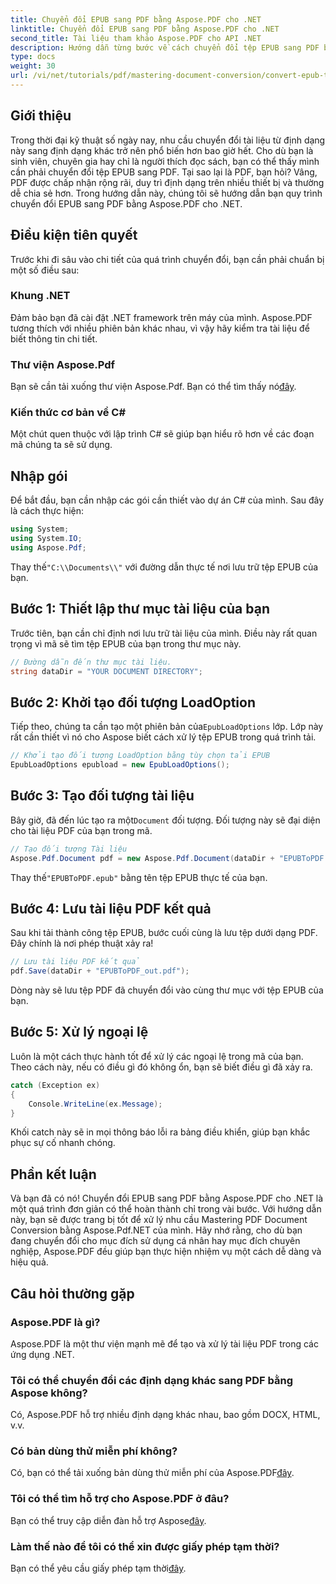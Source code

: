 ```yaml
---
title: Chuyển đổi EPUB sang PDF bằng Aspose.PDF cho .NET
linktitle: Chuyển đổi EPUB sang PDF bằng Aspose.PDF cho .NET
second_title: Tài liệu tham khảo Aspose.PDF cho API .NET
description: Hướng dẫn từng bước về cách chuyển đổi tệp EPUB sang PDF bằng Aspose.PDF cho .NET. Dễ dàng, hiệu quả và hoàn hảo cho mọi người dùng.
type: docs
weight: 30
url: /vi/net/tutorials/pdf/mastering-document-conversion/convert-epub-to-pdf/
---
```

## Giới thiệu

Trong thời đại kỹ thuật số ngày nay, nhu cầu chuyển đổi tài liệu từ định dạng này sang định dạng khác trở nên phổ biến hơn bao giờ hết. Cho dù bạn là sinh viên, chuyên gia hay chỉ là người thích đọc sách, bạn có thể thấy mình cần phải chuyển đổi tệp EPUB sang PDF. Tại sao lại là PDF, bạn hỏi? Vâng, PDF được chấp nhận rộng rãi, duy trì định dạng trên nhiều thiết bị và thường dễ chia sẻ hơn. Trong hướng dẫn này, chúng tôi sẽ hướng dẫn bạn quy trình chuyển đổi EPUB sang PDF bằng Aspose.PDF cho .NET.

## Điều kiện tiên quyết

Trước khi đi sâu vào chi tiết của quá trình chuyển đổi, bạn cần phải chuẩn bị một số điều sau:

### Khung .NET

Đảm bảo bạn đã cài đặt .NET framework trên máy của mình. Aspose.PDF tương thích với nhiều phiên bản khác nhau, vì vậy hãy kiểm tra tài liệu để biết thông tin chi tiết.

### Thư viện Aspose.Pdf

 Bạn sẽ cần tải xuống thư viện Aspose.Pdf. Bạn có thể tìm thấy nó[đây](https://releases.aspose.com/pdf/net/).

### Kiến thức cơ bản về C#

Một chút quen thuộc với lập trình C# sẽ giúp bạn hiểu rõ hơn về các đoạn mã chúng ta sẽ sử dụng.

## Nhập gói

Để bắt đầu, bạn cần nhập các gói cần thiết vào dự án C# của mình. Sau đây là cách thực hiện:

```csharp
using System;
using System.IO;
using Aspose.Pdf;
```

 Thay thế`"C:\\Documents\\"` với đường dẫn thực tế nơi lưu trữ tệp EPUB của bạn.

## Bước 1: Thiết lập thư mục tài liệu của bạn

Trước tiên, bạn cần chỉ định nơi lưu trữ tài liệu của mình. Điều này rất quan trọng vì mã sẽ tìm tệp EPUB của bạn trong thư mục này.

```csharp
// Đường dẫn đến thư mục tài liệu.
string dataDir = "YOUR DOCUMENT DIRECTORY";
```

## Bước 2: Khởi tạo đối tượng LoadOption

 Tiếp theo, chúng ta cần tạo một phiên bản của`EpubLoadOptions` lớp. Lớp này rất cần thiết vì nó cho Aspose biết cách xử lý tệp EPUB trong quá trình tải.

```csharp
// Khởi tạo đối tượng LoadOption bằng tùy chọn tải EPUB
EpubLoadOptions epubload = new EpubLoadOptions();
```

## Bước 3: Tạo đối tượng tài liệu

Bây giờ, đã đến lúc tạo ra một`Document` đối tượng. Đối tượng này sẽ đại diện cho tài liệu PDF của bạn trong mã.

```csharp
// Tạo đối tượng Tài liệu
Aspose.Pdf.Document pdf = new Aspose.Pdf.Document(dataDir + "EPUBToPDF.epub", epubload);
```

 Thay thế`"EPUBToPDF.epub"` bằng tên tệp EPUB thực tế của bạn.

## Bước 4: Lưu tài liệu PDF kết quả

Sau khi tải thành công tệp EPUB, bước cuối cùng là lưu tệp dưới dạng PDF. Đây chính là nơi phép thuật xảy ra!

```csharp
// Lưu tài liệu PDF kết quả
pdf.Save(dataDir + "EPUBToPDF_out.pdf");
```

Dòng này sẽ lưu tệp PDF đã chuyển đổi vào cùng thư mục với tệp EPUB của bạn.

## Bước 5: Xử lý ngoại lệ

Luôn là một cách thực hành tốt để xử lý các ngoại lệ trong mã của bạn. Theo cách này, nếu có điều gì đó không ổn, bạn sẽ biết điều gì đã xảy ra.

```csharp
catch (Exception ex)
{
    Console.WriteLine(ex.Message);
}
```

Khối catch này sẽ in mọi thông báo lỗi ra bảng điều khiển, giúp bạn khắc phục sự cố nhanh chóng.

## Phần kết luận

Và bạn đã có nó! Chuyển đổi EPUB sang PDF bằng Aspose.PDF cho .NET là một quá trình đơn giản có thể hoàn thành chỉ trong vài bước. Với hướng dẫn này, bạn sẽ được trang bị tốt để xử lý nhu cầu Mastering PDF Document Conversion bằng Aspose.Pdf.NET của mình. Hãy nhớ rằng, cho dù bạn đang chuyển đổi cho mục đích sử dụng cá nhân hay mục đích chuyên nghiệp, Aspose.PDF đều giúp bạn thực hiện nhiệm vụ một cách dễ dàng và hiệu quả.

## Câu hỏi thường gặp

### Aspose.PDF là gì?
Aspose.PDF là một thư viện mạnh mẽ để tạo và xử lý tài liệu PDF trong các ứng dụng .NET.

### Tôi có thể chuyển đổi các định dạng khác sang PDF bằng Aspose không?
Có, Aspose.PDF hỗ trợ nhiều định dạng khác nhau, bao gồm DOCX, HTML, v.v.

### Có bản dùng thử miễn phí không?
 Có, bạn có thể tải xuống bản dùng thử miễn phí của Aspose.PDF[đây](https://releases.aspose.com/).

### Tôi có thể tìm hỗ trợ cho Aspose.PDF ở đâu?
 Bạn có thể truy cập diễn đàn hỗ trợ Aspose[đây](https://forum.aspose.com/c/pdf/10).

### Làm thế nào để tôi có thể xin được giấy phép tạm thời?
 Bạn có thể yêu cầu giấy phép tạm thời[đây](https://purchase.conholdate.com/temporary-license/).